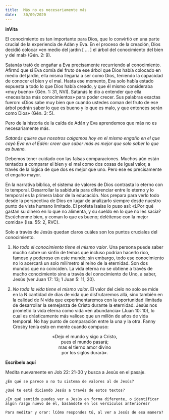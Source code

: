 ```yaml
---
title:  Más no es necesariamente más
date:   30/09/2020
---
```


**inVita**

El conocimiento es tan importante para Dios, que lo convirtió en una parte crucial de la experiencia de Adán y Eva. En el proceso de la creación, Dios decidió colocar «en medio del jardín [ ... ] el árbol del conocimiento del bien y del mal» (Gén. 2: 9).

Satanás trató de engañar a Eva precisamente recurriendo al conocimiento. Afirmó que si Eva comía del fruto de ese árbol que Dios había colocado en medio del jardín, ella misma llegaría a ser como Dios, teniendo la capacidad de conocer el bien y el mal. Hasta ese momento, Eva solo había estado expuesta a todo lo que Dios había creado, y que él mismo consideraba «muy bueno» {Gén. 1: 31, NVI). Satanás le dio a entender que ella «necesitaba más conocimientos» para poder crecer. Sus palabras exactas fueron: «Dios sabe muy bien que cuando ustedes coman del fruto de ese árbol podrán saber lo que es bueno y lo que es malo, y que entonces serán como Dios» (Gén. 3: 5).

Pero de la historia de la caída de Adán y Eva aprendemos que más no es necesariamente más.

_Satanás quiere que nosotros caigamos hoy en el mismo engaño en el que cayó Eva en el Edén: creer que saber más es mejor que solo saber lo que es bueno._

Debemos tener cuidado con las falsas comparaciones. Muchos aún están tentados a comparar el bien y el mal como dos cosas de igual valor, a través de la lógica de que dos es mejor que uno. Pero ese es precisamente el engaño mayor.

En la narrativa bíblica, el sistema de valores de Dios contrasta lo eterno con lo temporal. Desarrollar la sabiduría para diferenciar entre lo eterno y lo temporal es la primera labor de la educación. Nos prepara para verlo todo desde la perspectiva de Dios en lugar de analizarlo siempre desde nuestro punto de vista humano limitado. El profeta Isaías lo puso así: «LPor qué gastan su dinero en lo que no alimenta, y su sueldo en lo que no les sacia? Escúchenme bien, y coman lo que es bueno; deléitense con la mejor comida» {Isa. 55: 2, RVC).

Solo a través de Jesús quedan claros cuáles son los puntos cruciales del conocimiento.

1. _No todo el conocimiento tiene el mismo valor_. Una persona puede saber mucho sobre un sinfín de temas que incluso podrían hacerlo rico, famoso y poderoso en este mundo; sin embargo, todo ese conocimiento no lo acercará un solo milímetro al reino de la eternidad. Son dos mundos que no coinciden. La vida eterna no se obtiene a través de mucho conocimiento sino a través del conocimiento de Uno, a saber, Jesús (ver Juan 17: 13; 1 Juan 5: 11, 20).

2. _No toda la vida tiene el mismo valor_. El valor del cielo no solo se mide en la N cantidad de días de vida que disfrutaremos allá, sino también en la calidad de N vida que experimentaremos con la oportunidad ilimitada de desarrollar la semejanza de Cristo durante la eternidad. Jesús nos prometió la vida eterna como vida «en abundancia» (Juan 10: 10), lo cual es drásticamente más valioso que un millón de años de vida temporal. No hay punto de comparación entre la una y la otra. Fanny Crosby tenía esto en mente cuando compuso:

<center>«Dejo el mundo y sigo a Cristo,<br/> pues el mundo pasará;<br/> mas el tierno amor divino<br/> por los siglos durará».</center>

**Escríbelo aquí**

Medita nuevamente en Job 22: 21-30 y busca a Jesús en el pasaje.

`¿En qué se parece o no tu sistema de valores al de Jesús?`

`¿Qué te está diciendo Jesús a través de estos textos?`

`¿En qué sentido puedes ver a Jesús en forma diferente, o identificar algún rasgo nuevo de él, basándote en los versículos anteriores?`

`Para meditar y orar: lCómo respondes tú, al ver a Jesús de esa manera?`
